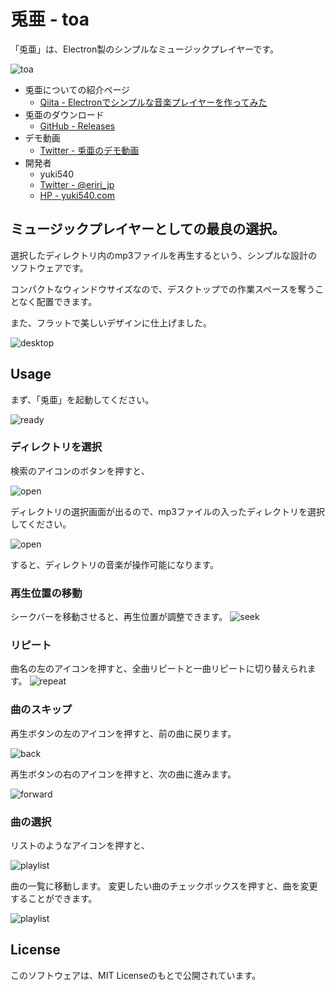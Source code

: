 # 兎亜 - toa
「兎亜」は、Electron製のシンプルなミュージックプレイヤーです。

![toa](./__sample__/toa.png)

- 兎亜についての紹介ページ
  - [Qiita - Electronでシンプルな音楽プレイヤーを作ってみた](http://qiita.com/yuki540/items/8a2b8b07bea896fb7151)
- 兎亜のダウンロード
  - [GitHub - Releases](https://github.com/yuki540net/toa/releases/tag/v0.0.1)
- デモ動画
  - [Twitter - 兎亜のデモ動画](https://twitter.com/eriri_jp/status/850557992990687232)
- 開発者
   - yuki540
   - [Twitter - @eriri_jp](https://twitter.com/eriri_jp)
   - [HP - yuki540.com](http://yuki540.com)
   
## ミュージックプレイヤーとしての最良の選択。

選択したディレクトリ内のmp3ファイルを再生するという、シンプルな設計のソフトウェアです。

コンパクトなウィンドウサイズなので、デスクトップでの作業スペースを奪うことなく配置できます。

また、フラットで美しいデザインに仕上げました。

![desktop](./__sample__/desktop.png)

## Usage
まず、「兎亜」を起動してください。

![ready](./__sample__/ready.png)

### ディレクトリを選択
検索のアイコンのボタンを押すと、

![open](./__sample__/open_1.png)

ディレクトリの選択画面が出るので、mp3ファイルの入ったディレクトリを選択してください。

![open](./__sample__/open_2.png)

すると、ディレクトリの音楽が操作可能になります。

### 再生位置の移動
シークバーを移動させると、再生位置が調整できます。
![seek](./__sample__/seek.png)

### リピート
曲名の左のアイコンを押すと、全曲リピートと一曲リピートに切り替えられます。
![repeat](./__sample__/repeat.png)

### 曲のスキップ
再生ボタンの左のアイコンを押すと、前の曲に戻ります。

![back](./__sample__/back.png)

再生ボタンの右のアイコンを押すと、次の曲に進みます。

![forward](./__sample__/forward.png)

### 曲の選択
リストのようなアイコンを押すと、

![playlist](./__sample__/playlist_1.png)

曲の一覧に移動します。
変更したい曲のチェックボックスを押すと、曲を変更することができます。

![playlist](./__sample__/playlist_2.png)

## License
このソフトウェアは、MIT Licenseのもとで公開されています。
